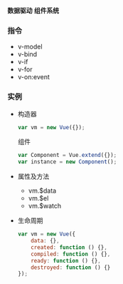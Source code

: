 __数据驱动__ __组件系统__

### 指令 ###
+ v-model
+ v-bind
+ v-if
+ v-for
+ v-on:event

### 实例 ###
+ 构造器

    ```javascript
    var vm = new Vue({});
    ```

    组件
    ```javascript
    var Component = Vue.extend({});
    var instance = new Component();
    ```
+ 属性及方法
    + vm.$data
    + vm.$el
    + vm.$watch
+ 生命周期

    ```javascript
    var vm = new Vue({
        data: {},
        created: function () {},
        compiled: function () {},
        ready: function () {},
        destroyed: function () {}
    });
    ```
